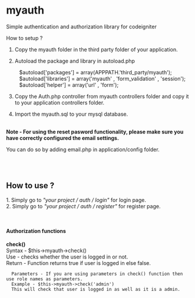 # myauth
Simple authentication and authorization library for codeigniter


How to setup ?

1. Copy the myauth folder in the third party folder of your application.


2. Autoload the package and library in autoload.php <br>

      &nbsp;&nbsp; $autoload['packages'] = array(APPPATH.'third_party/myauth'); <br>
      &nbsp;&nbsp; $autoload['libraries'] = array('myauth' , 'form_validation' , 'session'); <br>
      &nbsp;&nbsp; $autoload['helper'] = array('url' , 'form'); <br>



3. Copy the Auth.php controller from myauth controllers folder and copy it to your application controllers folder.


4. Import the myauth.sql to your mysql database.
<br><br>

<strong>Note - For using the reset pasword functionality, please make sure you have correctly configured the email settings.</strong>

You can do so by adding email.php in application/config folder.

<br>
<br>

<h2> How to use ? </h2>
<p>
      1. Simply go to <i> "your project / auth / login"</i> for login page.<br>
      2. Simply go to <i> "your project / auth / register"</i> for register page.<br>
</p>
<br>
<h4> Authorization functions</h4>
<p>
      <b>check()</b><br>
      Syntax - $this->myauth->check() <br>
      Use - checks whether the user is logged in or not.<br>
      Return - Function returns true if user is logged in else false.<br>
      
      Parameters - If you are using parameters in check() function then use role names as parameters.
      Example - $this->myauth->check('admin')
      This will check that user is logged in as well as it is a admin.
</p>

